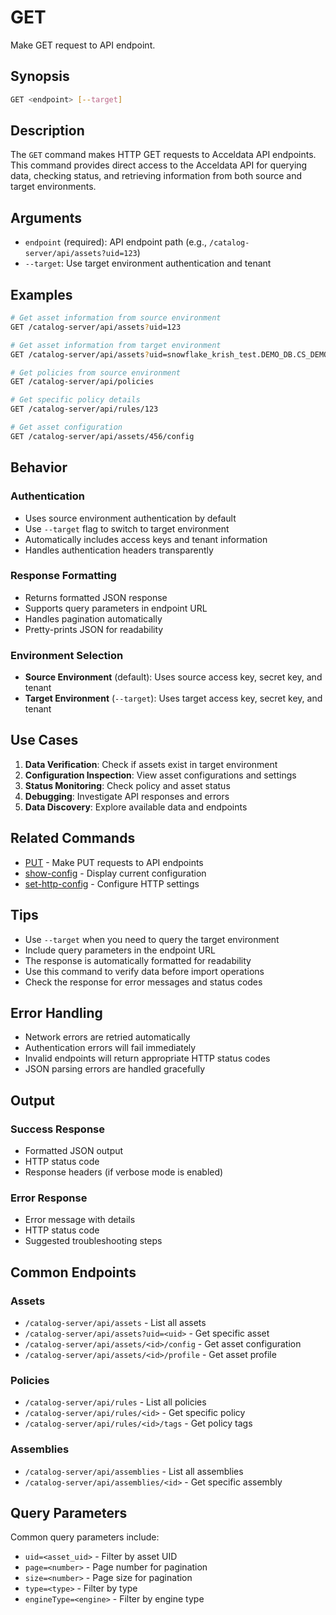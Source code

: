 # GET

Make GET request to API endpoint.

## Synopsis

```bash
GET <endpoint> [--target]
```

## Description

The `GET` command makes HTTP GET requests to Acceldata API endpoints. This command provides direct access to the Acceldata API for querying data, checking status, and retrieving information from both source and target environments.

## Arguments

- `endpoint` (required): API endpoint path (e.g., `/catalog-server/api/assets?uid=123`)
- `--target`: Use target environment authentication and tenant

## Examples

```bash
# Get asset information from source environment
GET /catalog-server/api/assets?uid=123

# Get asset information from target environment
GET /catalog-server/api/assets?uid=snowflake_krish_test.DEMO_DB.CS_DEMO.Customer_Sample --target

# Get policies from source environment
GET /catalog-server/api/policies

# Get specific policy details
GET /catalog-server/api/rules/123

# Get asset configuration
GET /catalog-server/api/assets/456/config
```

## Behavior

### Authentication
- Uses source environment authentication by default
- Use `--target` flag to switch to target environment
- Automatically includes access keys and tenant information
- Handles authentication headers transparently

### Response Formatting
- Returns formatted JSON response
- Supports query parameters in endpoint URL
- Handles pagination automatically
- Pretty-prints JSON for readability

### Environment Selection
- **Source Environment** (default): Uses source access key, secret key, and tenant
- **Target Environment** (`--target`): Uses target access key, secret key, and tenant

## Use Cases

1. **Data Verification**: Check if assets exist in target environment
2. **Configuration Inspection**: View asset configurations and settings
3. **Status Monitoring**: Check policy and asset status
4. **Debugging**: Investigate API responses and errors
5. **Data Discovery**: Explore available data and endpoints

## Related Commands

- [PUT](api-put.md) - Make PUT requests to API endpoints
- [show-config](show-config.md) - Display current configuration
- [set-http-config](set-http-config.md) - Configure HTTP settings

## Tips

- Use `--target` when you need to query the target environment
- Include query parameters in the endpoint URL
- The response is automatically formatted for readability
- Use this command to verify data before import operations
- Check the response for error messages and status codes

## Error Handling

- Network errors are retried automatically
- Authentication errors will fail immediately
- Invalid endpoints will return appropriate HTTP status codes
- JSON parsing errors are handled gracefully

## Output

### Success Response
- Formatted JSON output
- HTTP status code
- Response headers (if verbose mode is enabled)

### Error Response
- Error message with details
- HTTP status code
- Suggested troubleshooting steps

## Common Endpoints

### Assets
- `/catalog-server/api/assets` - List all assets
- `/catalog-server/api/assets?uid=<uid>` - Get specific asset
- `/catalog-server/api/assets/<id>/config` - Get asset configuration
- `/catalog-server/api/assets/<id>/profile` - Get asset profile

### Policies
- `/catalog-server/api/rules` - List all policies
- `/catalog-server/api/rules/<id>` - Get specific policy
- `/catalog-server/api/rules/<id>/tags` - Get policy tags

### Assemblies
- `/catalog-server/api/assemblies` - List all assemblies
- `/catalog-server/api/assemblies/<id>` - Get specific assembly

## Query Parameters

Common query parameters include:
- `uid=<asset_uid>` - Filter by asset UID
- `page=<number>` - Page number for pagination
- `size=<number>` - Page size for pagination
- `type=<type>` - Filter by type
- `engineType=<engine>` - Filter by engine type 